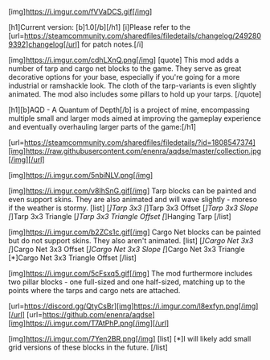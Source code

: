 [img]https://i.imgur.com/fVVaDCS.gif[/img]

[h1]Current version: [b]1.0[/b][/h1]
[i]Please refer to the [url=https://steamcommunity.com/sharedfiles/filedetails/changelog/2492809392]changelog[/url] for patch notes.[/i]

[img]https://i.imgur.com/cdhLXnQ.png[/img]
[quote]
This mod adds a number of tarp and cargo net blocks to the game. They serve as great decorative options for your base, especially if you're going for a more industrial or ramshackle look. The cloth of the tarp-variants is even slightly animated. The mod also includes some pillars to hold up your tarps.
[/quote]

[h1][b]AQD - A Quantum of Depth[/b] is a project of mine, encompassing multiple small and larger mods aimed at improving the gameplay experience and eventually overhauling larger parts of the game:[/h1]

[url=https://steamcommunity.com/sharedfiles/filedetails/?id=1808547374][img]https://raw.githubusercontent.com/enenra/aqdse/master/collection.jpg[/img][/url]

[img]https://i.imgur.com/5nbiNLV.png[/img]

[img]https://i.imgur.com/v8IhSnG.gif[/img]
Tarp blocks can be painted and even support skins. They are also animated and will wave slightly - moreso if the weather is stormy.
[list]
[*]Tarp 3x3
[*]Tarp 3x3 Offset
[*]Tarp 3x3 Slope
[*]Tarp 3x3 Triangle
[*]Tarp 3x3 Triangle Offset
[*]Hanging Tarp
[/list]

[img]https://i.imgur.com/b2ZCs1c.gif[/img]
Cargo Net blocks can be painted but do not support skins. They also aren't animated.
[list]
[*]Cargo Net 3x3
[*]Cargo Net 3x3 Offset
[*]Cargo Net 3x3 Slope
[*]Cargo Net 3x3 Triangle
[*]Cargo Net 3x3 Triangle Offset
[/list]

[img]https://i.imgur.com/5cFsxq5.gif[/img]
The mod furthermore includes two pillar blocks - one full-sized and one half-sized, matching up to the points where the tarps and cargo nets are attached.

[url=https://discord.gg/QtyCsBr][img]https://i.imgur.com/l8exfyn.png[/img][/url]
[url=https://github.com/enenra/aqdse][img]https://i.imgur.com/T7AtPhP.png[/img][/url]

[img]https://i.imgur.com/7Yen2BR.png[/img]
[list]
[*]I will likely add small grid versions of these blocks in the future.
[/list]